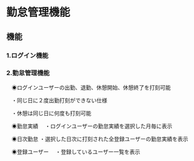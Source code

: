 # 勤怠管理機能
## 機能

### 1.ログイン機能

### 2.勤怠管理機能
　◉ログインユーザーの出勤、退勤、休憩開始、休憩終了を打刻可能
   
　・同じ日に２度出勤打刻ができない仕様
   
 　・休憩は同じ日に何度も打刻可能
  
 　◉勤怠実績
  　・ログインユーザーの勤怠実績を選択した月毎に表示
   
 　◉日次勤怠
   ・選択した日次に打刻された全登録ユーザーの勤怠実績を表示
   
 　◉登録ユーザー
  　・登録しているユーザー一覧を表示

  
